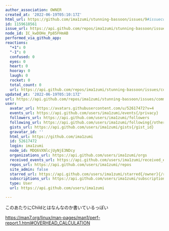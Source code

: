 ```yaml
---
author_association: OWNER
created_at: '2022-06-19T05:10:17Z'
html_url: https://github.com/ima1zumi/stunning-bassoon/issues/9#issuecomment-1159618561
id: 1159618561
issue_url: https://api.github.com/repos/ima1zumi/stunning-bassoon/issues/9
node_id: IC_kwDOHe_Pp85FHmAB
performed_via_github_app: 
reactions:
  "+1": 0
  "-1": 0
  confused: 0
  eyes: 0
  heart: 0
  hooray: 0
  laugh: 0
  rocket: 0
  total_count: 0
  url: https://api.github.com/repos/ima1zumi/stunning-bassoon/issues/comments/1159618561/reactions
updated_at: '2022-06-19T05:10:17Z'
url: https://api.github.com/repos/ima1zumi/stunning-bassoon/issues/comments/1159618561
user:
  avatar_url: https://avatars.githubusercontent.com/u/52617472?v=4
  events_url: https://api.github.com/users/ima1zumi/events{/privacy}
  followers_url: https://api.github.com/users/ima1zumi/followers
  following_url: https://api.github.com/users/ima1zumi/following{/other_user}
  gists_url: https://api.github.com/users/ima1zumi/gists{/gist_id}
  gravatar_id: ''
  html_url: https://github.com/ima1zumi
  id: 52617472
  login: ima1zumi
  node_id: MDQ6VXNlcjUyNjE3NDcy
  organizations_url: https://api.github.com/users/ima1zumi/orgs
  received_events_url: https://api.github.com/users/ima1zumi/received_events
  repos_url: https://api.github.com/users/ima1zumi/repos
  site_admin: false
  starred_url: https://api.github.com/users/ima1zumi/starred{/owner}{/repo}
  subscriptions_url: https://api.github.com/users/ima1zumi/subscriptions
  type: User
  url: https://api.github.com/users/ima1zumi

---
```

このあたりにChildとはなんなのか書いているっぽい

https://man7.org/linux/man-pages/man1/perf-report.1.html#OVERHEAD_CALCULATION